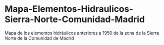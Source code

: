 # Mapa-Elementos-Hidraulicos-Sierra-Norte-Comunidad-Madrid
Mapa de los elementos hidráulicos anteriores a 1950 de la zona de la Sierra Norte de la Comunidad de Madrid
